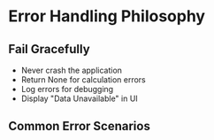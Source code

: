 # Error Handling Philosophy

## Fail Gracefully
- Never crash the application
- Return None for calculation errors
- Log errors for debugging
- Display "Data Unavailable" in UI

## Common Error Scenarios
```python
